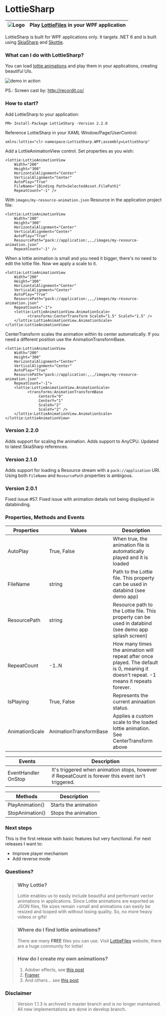 # LottieSharp

| ![Logo](https://raw.githubusercontent.com/ascora/LottieSharp/master/Images/lottie_sharp-128.png) | Play [LottieFiles](https://lottiefiles.com/) in your WPF application  |
|--|--|

LottieSharp is built for WPF applications only. It targets .NET 6  and is built using [SkiaSharp](https://github.com/mono/SkiaSharp) and [Skottie](https://skia.org/docs/user/modules/skottie/).

### What can I do with LottieSharp?
You can load [lottie animations](https://lottiefiles.com/) and play them in your applications, creating beautiful UIs.

![demo in action](https://raw.githubusercontent.com/ascora/LottieSharp/develop/Images/demo.gif "Demo in Action")

PS.: Screen cast by: http://recordit.co/ 

### How to start?


Add LottieSharp to your application:

```PM> Install-Package LottieSharp -Version 2.2.0```

Reference LottieSharp in your XAML Window/Page/UserControl:

```xmlns:lottie="clr-namespace:LottieSharp.WPF;assembly=LottieSharp"```

Add a LottieAnimationView control. Set properties as you wish:
```
<lottie:LottieAnimationView
    Width="200"
    Height="300"
    HorizontalAlignment="Center"
    VerticalAlignment="Center"
    AutoPlay="True"
    FileName="{Binding Path=SelectedAsset.FilePath}"
    RepeatCount="-1" />
```

With `images/my-resource-animation.json` Resource in the application project file:
```
<lottie:LottieAnimationView
    Width="200"
    Height="300"
    HorizontalAlignment="Center"
    VerticalAlignment="Center"
    AutoPlay="True"
    ResourcePath="pack://application:,,,/images/my-resource-animation.json"
    RepeatCount="-1" />
```

When a lottie animation is small and you need it bigger, there's no need to edit the lottie file.
Now we apply a scale to it.
```
<lottie:LottieAnimationView
    Width="200"
    Height="300"
    HorizontalAlignment="Center"
    VerticalAlignment="Center"
    AutoPlay="True"
    ResourcePath="pack://application:,,,/images/my-resource-animation.json"
    RepeatCount="-1">
    <lottie:LottieAnimationView.AnimationScale>
          <transforms:CenterTransform ScaleX="1.5" ScaleY="1.5" />
    </lottie:LottieAnimationView.AnimationScale>
</lottie:LottieAnimationView>
```

CenterTransform scales the animation within its center automatically.
If you need a different position use the AnimationTransformBase.
```
<lottie:LottieAnimationView
    Width="200"
    Height="300"
    HorizontalAlignment="Center"
    VerticalAlignment="Center"
    AutoPlay="True"
    ResourcePath="pack://application:,,,/images/my-resource-animation.json"
    RepeatCount="-1">
    <lottie:LottieAnimationView.AnimationScale>
          <transforms:AnimationTransformBase
               CenterX="0"
               CenterY="1"
               ScaleX="2"
               ScaleY="2" />
    </lottie:LottieAnimationView.AnimationScale>
</lottie:LottieAnimationView>
```




### Version 2.2.0
Adds support for scaling the animation.
Adds support to AnyCPU.
Updated to latest SkiaSharp references.

### Version 2.1.0
Adds support for loading a Resource stream with a `pack://application` URI. Using both `FileName` and `ResourcePath` properties is ambigous.

### Version 2.0.1
Fixed issue #57.
Fixed issue with animation details not being displayed in databinding.


### Properties, Methods and Events

| Properties     | Values                | Description |
| --- | --- | --- |
| AutoPlay       | True, False           | When true, the animation file is automatically played and it is loaded |
| FileName       | string                | Path to the Lottie file. This property can be used in databind (see demo app) |
| ResourcePath   | string                | Resource path to the Lottie file. This property can be used in databind (see demo app splash screen) |
| RepeatCount    | -1..N                 | How many times the animation will repeat after once played. The default is 0, meaning it doesn't repeat. -1 means it repeats forever. |
| IsPlaying      | True, False           | Represents the current aninaation status. |
| AnimationScale |AnimationTransformBase | Applies a custom scale to the loaded lottie animation. See CenterTransform above |


| Events | Description |
| --- | --- |
| EventHandler OnStop | It's triggered when animation stops, however if RepeatCount is forever this event isn't triggered. |


| Methods | Description |
| --- | --- |
| PlayAnimation() | Starts the animation |
| StopAnimation() | Stops the animation |

### Next steps
This is the first release with basic features but very functional. For next releases I want to:
- Improve player mechanism
- Add reverse mode


### Questions?
>### Why Lottie?
>Lottie enables us to easily include beautiful and performant vector animations in applications. Since Lottie animations are exported as JSON files, file sizes remain >small and animations can easily be resized and looped with without losing quality. So, no more heavy videos or gifs!

>### Where do I find lottie animations?
>There are many **FREE** files you can use. Visit [LottieFiles](https://lottiefiles.com/) website, there are a huge community for lottie!

>### How do I create my own animations?
> 1. Adober effects, see [this post](https://uxdesign.cc/creating-lottie-animations-with-after-effects-e5124feb8a9c)
> 2. [Framer](https://www.framer.com/plugins/lottie/)
> 3. And others... see [this post](https://github.com/LottieFiles/awesome-lottie)


### Disclaimer
> Version 1.1.3 is archived in master branch and is no longer maintained. 
> All new implementations are done in develop branch.
